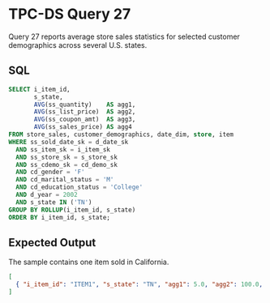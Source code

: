 # TPC-DS Query 27

Query 27 reports average store sales statistics for selected customer
demographics across several U.S. states.

## SQL
```sql
SELECT i_item_id,
       s_state,
       AVG(ss_quantity)    AS agg1,
       AVG(ss_list_price)  AS agg2,
       AVG(ss_coupon_amt)  AS agg3,
       AVG(ss_sales_price) AS agg4
FROM store_sales, customer_demographics, date_dim, store, item
WHERE ss_sold_date_sk = d_date_sk
  AND ss_item_sk = i_item_sk
  AND ss_store_sk = s_store_sk
  AND ss_cdemo_sk = cd_demo_sk
  AND cd_gender = 'F'
  AND cd_marital_status = 'M'
  AND cd_education_status = 'College'
  AND d_year = 2002
  AND s_state IN ('TN')
GROUP BY ROLLUP(i_item_id, s_state)
ORDER BY i_item_id, s_state;
```

## Expected Output
The sample contains one item sold in California.
```json
[
  { "i_item_id": "ITEM1", "s_state": "TN", "agg1": 5.0, "agg2": 100.0, "agg3": 10.0, "agg4": 90.0 }
]
```

